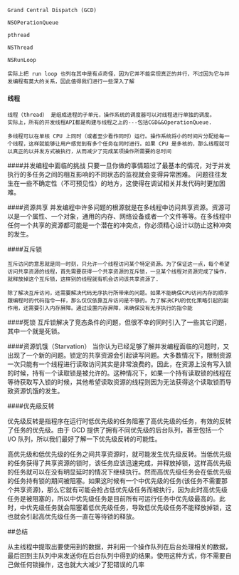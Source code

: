 	
	Grand Central Dispatch (GCD) 

    NSOPerationQueue
    
    pthread
    
    NSThread
    
    NSRunLoop
    
    实际上把 run loop 也列在其中是有点奇怪，因为它并不能实现真正的并行，不过因为它与并发编程有莫大的关系，因此值得我们进行一些深入了解
    
    
    
#### 线程

   			
   	线程（thread） 是组成进程的子单元，操作系统的调度器可以对线程进行单独的调度。
   	实际上，所有的并发线程API都是构建与线程之上的---包括CGD&&OperationQueue.
   
   	多线程可以在单核 CPU 上同时（或者至少看作同时）运行。操作系统将小的时间片分配给每一个线程，这样就能够让用户感觉到有多个任务在同时进行。如果 CPU 是多核的，那么线程就可以真正的以并发方式被执行，从而减少了完成某项操作所需要的总时间
   
   
   
####并发编程中面临的挑战
只要一旦你做的事情超过了最基本的情况，对于并发执行的多任务之间的相互影响的不同状态的监视就会变得异常困难。 问题往往发生在一些不确定性（不可预见性）的地方，这使得在调试相关并发代码时更加困难。



####资源共享
并发编程中许多问题的根源就是在多线程中访问共享资源。资源可以是一个属性、一个对象，通用的内存、网络设备或者一个文件等等。在多线程中任何一个共享的资源都可能是一个潜在的冲突点，你必须精心设计以防止这种冲突的发生。


####互斥锁
	
	互斥访问的意思就是同一时刻，只允许一个线程访问某个特定资源。为了保证这一点，每个希望访问共享资源的线程，首先需要获得一个共享资源的互斥锁，一旦某个线程对资源完成了操作，就释放掉这个互斥锁，这样别的线程就有机会访问该共享资源了.
	
	除了解决互斥访问，还需要解决代码无序执行所带来的问题。如果不能确保CPU访问内存的顺序跟编程时的代码指令一样，那么仅仅依靠互斥访问是不够的。为了解决CPU的优化策略引起的副作用，还需要引入内存屏障。通过设置内存屏障，来确保没有无序执行的指令能
	
####死锁
	互斥锁解决了竞态条件的问题，但很不幸的同时引入了一些其它问题，其中一个就是死锁。
	
	
####资源饥饿（Starvation）
当你认为已经足够了解并发编程面临的问题时，又出现了一个新的问题。锁定的共享资源会引起读写问题。大多数情况下，限制资源一次只能有一个线程进行读取访问其实是非常浪费的。因此，在资源上没有写入锁的时候，持有一个读取锁是被允许的。这种情况下，如果一个持有读取锁的线程在等待获取写入锁的时候，其他希望读取资源的线程则因为无法获得这个读取锁而导致资源饥饿的发生。



####优先级反转

优先级反转是指程序在运行时低优先级的任务阻塞了高优先级的任务，有效的反转了任务的优先级。由于 GCD 提供了拥有不同优先级的后台队列，甚至包括一个 I/O 队列，所以我们最好了解一下优先级反转的可能性。

高优先级和低优先级的任务之间共享资源时，就可能发生优先级反转。当低优先级的任务获得了共享资源的锁时，该任务应该迅速完成，并释放掉锁，这样高优先级的任务就可以在没有明显延时的情况下继续执行。然而高优先级任务会在低优先级的任务持有锁的期间被阻塞。如果这时候有一个中优先级的任务(该任务不需要那个共享资源)，那么它就有可能会抢占低优先级任务而被执行，因为此时高优先级任务是被阻塞的，所以中优先级任务是目前所有可运行任务中优先级最高的。此时，中优先级任务就会阻塞着低优先级任务，导致低优先级任务不能释放掉锁，这也就会引起高优先级任务一直在等待锁的释放。


##总结


从主线程中提取出要使用到的数据，并利用一个操作队列在后台处理相关的数据，最后回到主队列中来发送你在后台队列中得到的结果。使用这种方式，你不需要自己做任何锁操作，这也就大大减少了犯错误的几率
